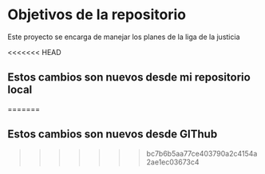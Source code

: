 # Objetivos de la repositorio

Este proyecto se encarga de manejar los planes de la liga de la justicia

<<<<<<< HEAD
## Estos cambios son nuevos desde mi repositorio local
=======
## Estos cambios son nuevos desde GIThub 
>>>>>>> bc7b6b5aa77ce403790a2c4154a2ae1ec03673c4

